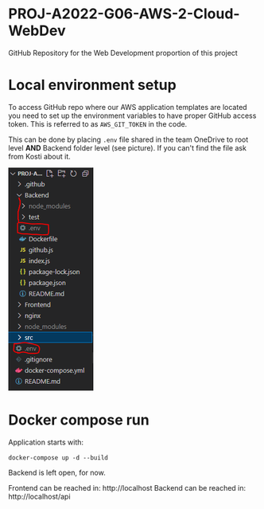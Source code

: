 # PROJ-A2022-G06-AWS-2-Cloud-WebDev
GitHub Repository for the Web Development proportion of this project

# Local environment setup

To access GitHub repo where our AWS application templates are located you need to set up the environment variables to have proper GitHub access token. This is referred to as ```AWS_GIT_TOKEN``` in the code.

This can be done by placing ```.env``` file shared in the team OneDrive to root level **AND** Backend folder level (see picture). If you can't find the file ask from Kosti about it.

![.env file locations](imgs/envfilelocations.png)
# Docker compose run
Application starts with:
```
docker-compose up -d --build
```

Backend is left open, for now.

Frontend can be reached in: http://localhost
Backend can be reached in: http://localhost/api